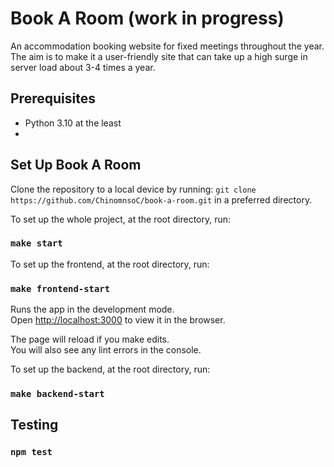 # Book A Room (work in progress)

An accommodation booking website for fixed meetings throughout the year. The aim is to make it a user-friendly site that can take up a high surge in server load about 3-4 times a year.

## Prerequisites
- Python 3.10 at the least
- 

## Set Up Book A Room

Clone the repository to a local device by running: `git clone https://github.com/ChinomnsoC/book-a-room.git` in a preferred directory.

To set up the whole project, at the root directory, run:

### `make start`

To set up the frontend, at the root directory, run:

### `make frontend-start`

Runs the app in the development mode.\
Open [http://localhost:3000](http://localhost:3000) to view it in the browser.

The page will reload if you make edits.\
You will also see any lint errors in the console.


To set up the backend, at the root directory, run:

### `make backend-start`

## Testing

### `npm test`
